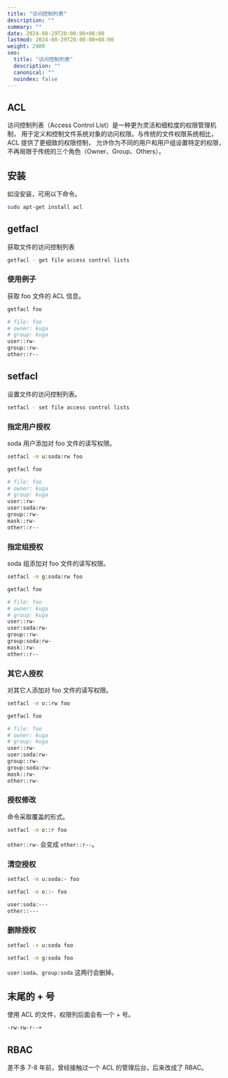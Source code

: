 ```yaml
---
title: "访问控制列表"
description: ""
summary: ""
date: 2024-08-29T20:00:00+08:00
lastmod: 2024-08-29T20:00:00+08:00
weight: 2400
seo:
  title: "访问控制列表"
  description: ""
  canonical: ""
  noindex: false
---
```


## ACL

访问控制列表（Access Control List）是一种更为灵活和细粒度的权限管理机制，
用于定义和控制文件系统对象的访问权限。与传统的文件权限系统相比，ACL 提供了更细致的权限控制，
允许你为不同的用户和用户组设置特定的权限，不再局限于传统的三个角色（Owner、Group、Others）。

## 安装

如没安装，可用以下命令。

```bash {frame="none"}
sudo apt-get install acl
```

## getfacl

获取文件的访问控制列表

```bash {frame="none"}
getfacl - get file access control lists
```

### 使用例子

获取 foo 文件的 ACL 信息。

```bash {frame="none"}
getfacl foo
```

```bash {frame="none"}
# file: foo
# owner: kuga
# group: kuga
user::rw-
group::rw-
other::r--
```

## setfacl

设置文件的访问控制列表。

```bash {frame="none"}
setfacl - set file access control lists
```

### 指定用户授权

soda 用户添加对 foo 文件的读写权限。

```bash {frame="none"}
setfacl -m u:soda:rw foo
```

```bash {frame="none"}
getfacl foo
```

```bash {frame="none"}
# file: foo
# owner: kuga
# group: kuga
user::rw-
user:soda:rw-
group::rw-
mask::rw-
other::r--
```

### 指定组授权

soda 组添加对 foo 文件的读写权限。

```bash {frame="none"}
setfacl -m g:soda:rw foo
```

```bash {frame="none"}
getfacl foo
```

```bash {frame="none"}
# file: foo
# owner: kuga
# group: kuga
user::rw-
user:soda:rw-
group::rw-
group:soda:rw-
mask::rw-
other::r--
```

### 其它人授权

对其它人添加对 foo 文件的读写权限。

```bash {frame="none"}
setfacl -m o::rw foo
```

```bash {frame="none"}
getfacl foo
```

```bash {frame="none"}
# file: foo
# owner: kuga
# group: kuga
user::rw-
user:soda:rw-
group::rw-
group:soda:rw-
mask::rw-
other::rw-
```

### 授权修改

命令采取覆盖的形式。

```bash {frame="none"}
setfacl -m o::r foo
```

`other::rw-` 会变成 `other::r--`。

### 清空授权

```bash {frame="none"}
setfacl -m u:soda:- foo
```

```bash {frame="none"}
setfacl -m o::- foo
```

```bash {frame="none"}
user:soda:---
other::---
```

### 删除授权

```bash {frame="none"}
setfacl -x u:soda foo
```

```bash {frame="none"}
setfacl -m g:soda foo
```

`user:soda`、`group:soda` 这两行会删掉。

## 末尾的 + 号

使用 ACL 的文件，权限列后面会有一个 + 号。

```bash {frame="none"}
-rw-rw-r--+
```

## RBAC

差不多 7-8 年前，曾经接触过一个 ACL 的管理后台，后来改成了 RBAC。
